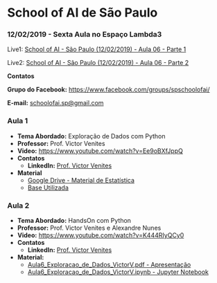 # School of AI de São Paulo

### 12/02/2019 - Sexta Aula no Espaço Lambda3

Live1: [School of AI - São Paulo (12/02/2019) - Aula 06 - Parte 1](https://www.youtube.com/watch?v=Ee9oBXfJppQ)

Live2: [School of AI - São Paulo (12/02/2019) - Aula 06 - Parte 2](https://www.youtube.com/watch?v=K444RIyQCy0)

**Contatos**

**Grupo do Facebook:** https://www.facebook.com/groups/spschoolofai/

**E-mail:** schoolofai.sp@gmail.com

### Aula 1
  
- **Tema Abordado:** Exploração de Dados com Python
- **Professor:** Prof. Victor Venites
- **Video:** https://www.youtube.com/watch?v=Ee9oBXfJppQ
- **Contatos**
  - **LinkedIn:** [Prof. Victor Venites](https://www.linkedin.com/in/victor-venites)
- **Material** 
  - [Google Drive - Material de Estatística](https://drive.google.com/drive/mobile/folders/10ej_EgM-Oys3NMoVwlmChHdBpX4gmlC3?usp=drive_open&fbclid=IwAR2xQlVKV4pbDuh608BqiDrt8ToZLtQcrpcmIpydx8lyS2D6h6Jo6M36DDE)
  - [Base Utilizada](http://files.grouplens.org/datasets/movielens/ml-20m.zip?fbclid=IwAR1PYVOHj49SP63PcLgy3mtnDt-HBvNeEmxLZfi2pSNYSh02NjniqA-_QjY)

### Aula 2

- **Tema Abordado:** HandsOn com Python
- **Professor:** Prof. Victor Venites e Alexandre Nunes
- **Video:** https://www.youtube.com/watch?v=K444RIyQCy0
- **Contatos**
  - **LinkedIn:** [Prof. Victor Venites](https://www.linkedin.com/in/victor-venites)
- **Material:** 
  - [Aula6_Exploracao_de_Dados_VictorV.pdf - Apresentação](https://github.com/SchoolOfAISaoPaulo/aulas/blob/master/06_aula/material/Aula6_Exploracao_de_Dados_VictorV.pdf)
  - [Aula6_Exploracao_de_Dados_VictorV.ipynb - Jupyter Notebook](https://github.com/SchoolOfAISaoPaulo/aulas/blob/master/06_aula/material/Aula6_Exploracao_de_Dados_VictorV.ipynb)

